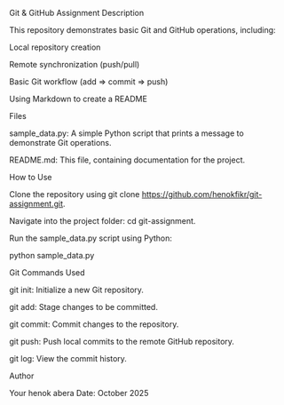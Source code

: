 Git & GitHub Assignment
Description

This repository demonstrates basic Git and GitHub operations, including:

Local repository creation

Remote synchronization (push/pull)

Basic Git workflow (add => commit => push)

Using Markdown to create a README

Files

sample_data.py: A simple Python script that prints a message to demonstrate Git operations.

README.md: This file, containing documentation for the project.

How to Use

Clone the repository using git clone https://github.com/henokfikr/git-assignment.git.

Navigate into the project folder: cd git-assignment.

Run the sample_data.py script using Python:

python sample_data.py

Git Commands Used

git init: Initialize a new Git repository.

git add: Stage changes to be committed.

git commit: Commit changes to the repository.

git push: Push local commits to the remote GitHub repository.

git log: View the commit history.

Author

Your henok abera
Date: October 2025